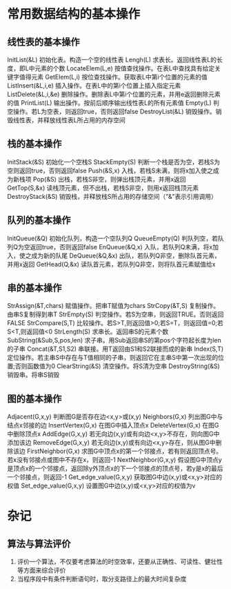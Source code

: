 # 常用数据结构的基本操作
## 线性表的基本操作
InitList(&L)                初始化表。构造一个空的线性表
Lengh(L)                    求表长。返回线性表L的长度，即L中元素的个数
LocateElem(L,e)             按值查找操作。在表L中查找具有给定关键字值得元素
GetElem(L,i)                按位查找操作。获取表L中第i个位置的元素的值
ListInsert(&L,i,e)          插入操作。在表L中的第i个位置上插入指定元素
ListDelete(&L,i,&e)         删除操作。删除表L中第i个位置的元素，并用e返回删除元素的值
PrintList(L)                输出操作。按前后顺序输出线性表L的所有元素值
Empty(L)                    判空操作。若L为空表，则返回true，否则返回false
DestroyList(&L)             销毁操作。销毁线性表，并释放线性表L所占用的内存空间

## 栈的基本操作
InitStack(&S)               初始化一个空栈S
StackEmpty(S)               判断一个栈是否为空，若栈S为空则返回true，否则返回false
Push(&S,x)                  入栈，若栈S未满，则将x加入使之成为新栈项
Pop(&S)                     出栈，若栈S非空，则弹出栈顶元素，并用x返回
GetTop(S,&x)                读栈顶元素，但不出栈，若栈S非空，则用x返回栈顶元素
DestroyStack(&S)            销毁栈，并释放栈S所占用的存储空间（"&"表示引用调用）

## 队列的基本操作
InitQueue(&Q)               初始化队列，构造一个空队列Q
QueueEmpty(Q)               判队列空，若队列Q为空返回true，否则返回false
EnQueue(&Q,x)               入队，若队列Q未满，将x加入，使之成为新的队尾
DeQueue(&Q,&x)              出队，若队列Q非空，删除队首元素，并用x返回
GetHead(Q,&x)               读队首元素，若队列Q非空，则将队首元素赋值给x

## 串的基本操作
StrAssign(&T,chars)         赋值操作。把串T赋值为chars
StrCopy(&T,S)               复制操作。由串S复制得到串T
StrEmpty(S)                 判空操作。若S为空串，则返回TRUE。否则返回FALSE
StrCompare(S,T)             比较操作。若S>T,则返回值>0;若S=T，则返回值=0;若S<T,则返回值<0
StrLength(S)                求串长。返回串S的元素个数
SubString(&Sub,S,pos,len)   求子串。用Sub返回串S的第pos个字符起长度为len的子串
Concat(&T,S1,S2)            串联接。用T返回由S1和S2联接而成的新串
Index(S,T)                  定位操作。若主串S中存在与T值相同的子串，则返回它在主串S中第一次出现的位置;否则函数值为0
ClearString(&S)             清空操作。将S清为空串
DestroyString(&S)           销毁串。将串S销毁

## 图的基本操作
Adjacent(G,x,y)             判断图G是否存在边<x,y>或(x,y)
Neighbors(G,x)              列出图G中与结点x邻接的边
InsertVertex(G,x)           在图G中插入顶点x
DeleteVertex(G,x)           在图G中删除顶点x
AddEdge(G,x,y)              若无向边(x,y)或有向边<x,y>不存在，则向图G中添加该边
RemoveEdge(G,x,y)           若无向边(x,y)或有向边<x,y>存在，则从图G中删除该边
FirstNeighbor(G,x)          求图G中顶点x的第一个邻接点，若有则返回顶点号。若x没有邻接点或图中不存在x，则返回-1
NextNeighbor(G,x,y)         假设图G中顶点y是顶点x的一个邻接点，返回除y外顶点x的下一个邻接点的顶点号，若y是x的最后一个邻接点，则返回-1
Get_edge_value(G,x,y)       获取图G中边(x,y)或<x,y>对应的权值
Set_edge_value(G,x,y)       设置图G中边(x,y)或<x,y>对应的权值为v

# 杂记
## 算法与算法评价
1. 评价一个算法，不仅要考虑算法的时空效率，还要从正确性、可读性、健壮性等方面来综合评价
2. 当程序段中有条件判断语句时，取分支路径上的最大时间复杂度